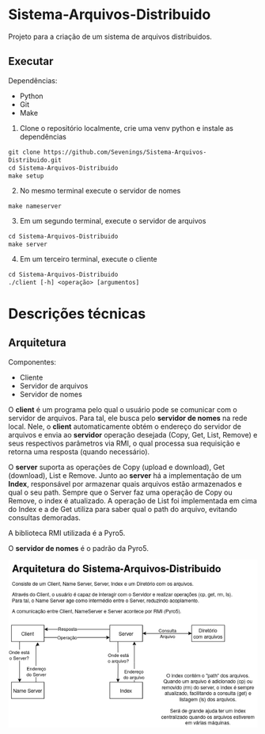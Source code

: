 # Sistema-Arquivos-Distribuido
Projeto para a criação de um sistema de arquivos distribuidos.

## Executar

Dependências:
- Python
- Git
- Make

1. Clone o repositório localmente, crie uma venv python e instale as dependências
```
git clone https://github.com/Sevenings/Sistema-Arquivos-Distribuido.git
cd Sistema-Arquivos-Distribuido
make setup
```

2. No mesmo terminal execute o servidor de nomes
```
make nameserver
```

3. Em um segundo terminal, execute o servidor de arquivos
```
cd Sistema-Arquivos-Distribuido
make server
```

4. Em um terceiro terminal, execute o cliente
```
cd Sistema-Arquivos-Distribuido
./client [-h] <operação> [argumentos]
```

# Descrições técnicas

## Arquitetura

Componentes:
- Cliente
- Servidor de arquivos
- Servidor de nomes

O **client** é um programa pelo qual o usuário pode se comunicar com o servidor de arquivos.
Para tal, ele busca pelo **servidor de nomes** na rede local. Nele,
o **client** automaticamente obtém o endereço do servidor de
arquivos e envia ao **servidor** operação desejada (Copy, Get, List, Remove) e
seus respectivos parâmetros via RMI, o qual
processa sua requisição e retorna uma resposta (quando necessário).

O **server** suporta as operações de Copy (upload e download), Get
(download), List e Remove. Junto ao **server** há a implementação
de um **Index**, responsável por armazenar quais arquivos estão
armazenados e qual o seu path. Sempre que o Server faz uma operação
de Copy ou Remove, o index é atualizado. A operação de List foi
implementada em cima do Index e a de Get utiliza para saber qual o
path do arquivo, evitando consultas demoradas.

A biblioteca RMI utilizada é a Pyro5.

O **servidor de nomes** é o padrão da Pyro5.





![Arquitetura](docs/imagens/arquitetura_versao_rmi.png)
